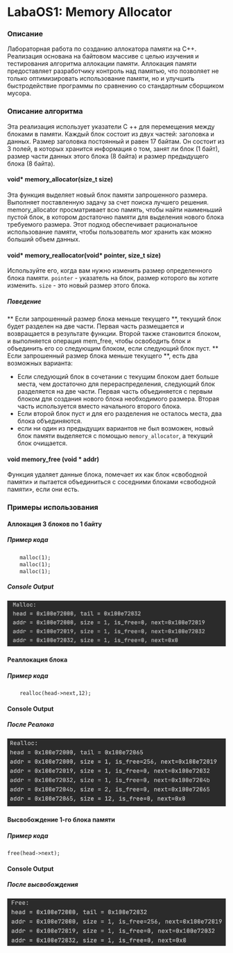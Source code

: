 # LabaOS1: Memory Allocator
### Описание
Лабораторная работа по созданию аллокатора памяти на С++.
Реализация основана на байтовом массиве с целью изучения и тестирования алгоритма аллокации памяти.
Аллокация памяти предоставляет разработчику контроль над памятью, что позволяет не только оптимизировать использование памяти,
но и улучшить быстродействие программы по сравнению со стандартным сборщиком мусора.
### Описание алгоритма
Эта реализация использует указатели C ++ для перемещения между блоками в памяти.
Каждый блок состоит из двух частей: заголовка и данных.
Размер заголовка постоянный и равен 17 байтам.
Он состоит из 3 полей, в которых хранится информация о том, занят ли блок (1 байт),
размер части данных этого блока (8 байта) и размер предыдущего блока (8 байта).
#### void* memory_allocator(size_t size)
Эта функция выделяет новый блок памяти запрошенного размера.
Выполняет поставленную задачу за счет поиска лучшего решения.
memory_allocator просматривает всю память, чтобы найти наименьший пустой блок,
в котором достаточно памяти для выделения нового блока требуемого размера.
Этот подход обеспечивает рациональное использование памяти,
чтобы пользователь мог хранить как можно больший объем данных.
#### void* memory_reallocator(void* pointer, size_t size)
Используйте его, когда вам нужно изменить размер определенного блока памяти.
`pointer` - указатель на блок, размер которого вы хотите изменить.
`size` - это новый размер этого блока.
##### Поведение
** Если запрошенный размер блока меньше текущего **,
текущий блок будет разделен на две части.
Первая часть размещается и возвращается в результате функции.
Второй также становится блоком, и выполняется операция mem_free,
чтобы освободить блок и объединить его со следующим блоком, если следующий блок пуст.
** Если запрошенный размер блока меньше текущего **, есть два возможных варианта:
- Если следующий блок в сочетании с текущим блоком дает больше места,
 чем достаточно для перераспределения, следующий блок разделяется на две части.
  Первая часть объединяется с первым блоком для создания нового блока необходимого размера. Вторая часть используется вместо начального второго блока.
- Если второй блок пуст и для его разделения не осталось места, два блока объединяются.
- если ни один из предыдущих вариантов не был возможен,
новый блок памяти выделяется с помощью `memory_allocator`, а текущий блок очищается.
#### void memory_free (void * addr)
Функция удаляет данные блока, помечает их как блок «свободной памяти» и
пытается объединиться с соседними блоками «свободной памяти», если они есть.
### Примеры использования
#### Аллокация 3 блоков по 1 байту
##### Пример кода
```
    malloc(1);
    malloc(1);
    malloc(1);
```
##### Console Output
![Allocate 15 bytes](malloc.png)

#### Реаллокация блока 
##### Пример кода
```
    realloc(head->next,12);
```
#### Console Output
##### После Реалока
![Realocate memory](realloc.png)

#### Высвобождение 1-го блока памяти
##### Пример кода
```
free(head->next);
```
#### Console Output
##### После высвобождения
![Free Memory](free.png)
